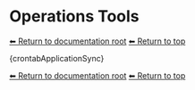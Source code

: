# Operations Tools

[⬅ Return to documentation root](index.md)
[⬅ Return to top](../index.md)

{crontabApplicationSync}

[⬅ Return to documentation root](index.md)
[⬅ Return to top](../index.md)

